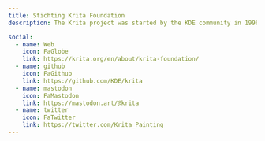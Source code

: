 ```yaml
---
title: Stichting Krita Foundation
description: The Krita project was started by the KDE community in 1998. Krita is still part of the KDE community all Krita contributors are KDE community members

social:
  - name: Web
    icon: FaGlobe
    link: https://krita.org/en/about/krita-foundation/
  - name: github
    icon: FaGithub
    link: https://github.com/KDE/krita
  - name: mastodon
    icon: FaMastodon
    link: https://mastodon.art/@krita
  - name: twitter
    icon: FaTwitter
    link: https://twitter.com/Krita_Painting
---
```


